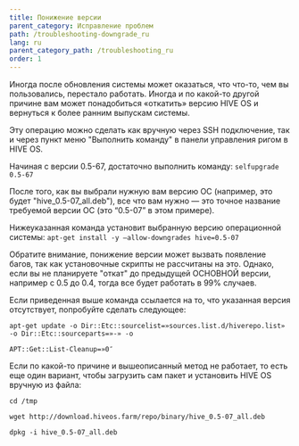 ```yaml
---
title: Понижение версии
parent_category: Исправление проблем
path: /troubleshooting-downgrade_ru
lang: ru
parent_category_path: /troubleshooting_ru
order: 1
---
```


Иногда после обновления системы может оказаться, что что-то, чем вы пользовались, перестало работать. Иногда и по какой-то другой причине вам может понадобиться «откатить» версию HIVE OS и вернуться к более ранним выпускам системы.

Эту операцию можно сделать как вручную через SSH подключение, так и через пункт меню "Выполнить команду" в панели управления ригом в HIVE OS.

Начиная с версии 0.5-67, достаточно выполнить команду:
`selfupgrade 0.5-67`

После того, как вы выбрали нужную вам версию ОС (например, это будет "hive_0.5-07_all.deb"), все что вам нужно — это точное название требуемой версии ОС (это “0.5-07” в этом примере).

Нижеуказанная команда установит выбранную версию операционной системы:
`apt-get install -y —allow-downgrades hive=0.5-07`

Обратите внимание, понижение версии может вызвать появление багов, так как установочные скрипты не рассчитаны на это. Однако, если вы не планируете "откат" до предыдущей ОСНОВНОЙ версии, например с 0.5 до 0.4, тогда все будет работать в 99% случаев.

Если приведенная выше команда ссылается на то, что указанная версия отсутствует, попробуйте сделать следующее:

`apt-get update -o Dir::Etc::sourcelist=»sources.list.d/hiverepo.list» -o Dir::Etc::sourceparts=»-» -o`

`APT::Get::List-Cleanup=»0″`

Если по какой-то причине и вышеописанный метод не работает, то есть еще один вариант, чтобы загрузить сам пакет и установить HIVE OS вручную из файла:

`cd /tmp`

`wget http://download.hiveos.farm/repo/binary/hive_0.5-07_all.deb`

`dpkg -i hive_0.5-07_all.deb`
